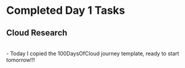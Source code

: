<!-- This is a template you can use for quick progress days. It removes a lot of the steps we encourage you to share in the longer template 000-DAY-ARTICLE-LONG-TEMPLATE.MD-->

# Completed Day 1 Tasks 

## Cloud Research
<br>
- Today I copied the 100DaysOfCloud journey template, ready to start tomorrow!!!
